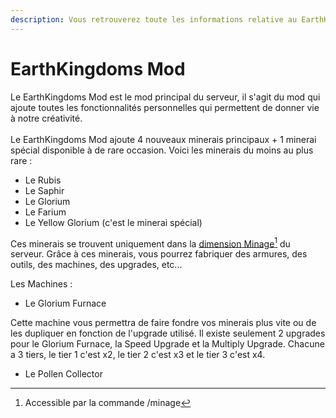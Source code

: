```yaml
---
description: Vous retrouverez toute les informations relative au EarthKingdoms Mod ici.
---
```


# EarthKingdoms Mod

Le EarthKingdoms Mod est le mod principal du serveur, il s'agit du mod qui ajoute toutes les fonctionnalités personnelles qui permettent de donner vie à notre créativité. \
\
Le EarthKingdoms Mod ajoute 4 nouveaux minerais principaux + 1 minerai spécial disponible à de rare occasion. Voici les minerais du moins au plus rare :&#x20;

* Le Rubis
* Le Saphir
* Le Glorium&#x20;
* Le Farium&#x20;
* Le Yellow Glorium (c'est le minerai spécial)

Ces minerais se trouvent uniquement dans la [dimension Minage](#user-content-fn-1)[^1] du serveur. Grâce à ces minerais, vous pourrez fabriquer des armures, des outils, des machines, des upgrades, etc...&#x20;

Les Machines :&#x20;

* Le Glorium Furnace

Cette machine vous permettra de faire fondre vos minerais plus vite ou de les dupliquer en fonction de l'upgrade utilisé. Il existe seulement 2 upgrades pour le Glorium Furnace, la Speed Upgrade et la Multiply Upgrade. Chacune a 3 tiers, le tier 1 c'est x2, le tier 2 c'est x3 et le tier 3 c'est x4.&#x20;

* Le Pollen Collector





[^1]: Accessible par la commande /minage
